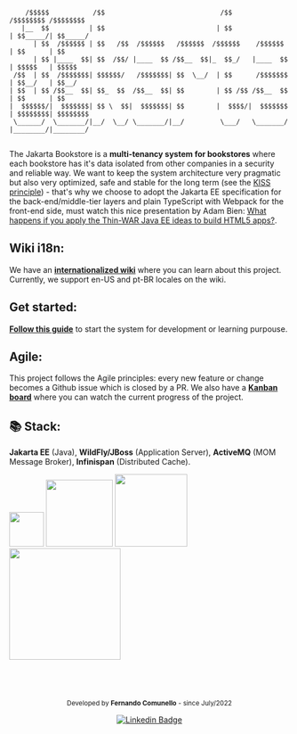 ```

    /$$$$$           /$$                             /$$                     /$$$$$$$$ /$$$$$$$$
   |__  $$          | $$                            | $$                    | $$_____/| $$_____/
      | $$  /$$$$$$ | $$   /$$  /$$$$$$   /$$$$$$  /$$$$$$    /$$$$$$       | $$      | $$      
      | $$ |____  $$| $$  /$$/ |____  $$ /$$__  $$|_  $$_/   |____  $$      | $$$$$   | $$$$$   
 /$$  | $$  /$$$$$$$| $$$$$$/   /$$$$$$$| $$  \__/  | $$      /$$$$$$$      | $$__/   | $$__/   
| $$  | $$ /$$__  $$| $$_  $$  /$$__  $$| $$        | $$ /$$ /$$__  $$      | $$      | $$      
|  $$$$$$/|  $$$$$$$| $$ \  $$|  $$$$$$$| $$        |  $$$$/|  $$$$$$$      | $$$$$$$$| $$$$$$$$
 \______/  \_______/|__/  \__/ \_______/|__/         \___/   \_______/      |________/|________/
                                                                                                
```

The Jakarta Bookstore is a **multi-tenancy system for bookstores** where each bookstore has it's data isolated from other companies in a security and reliable way.
We want to keep the system architecture very pragmatic but also very optimized, safe and stable for the long term (see the [KISS principle](https://en.wikipedia.org/wiki/KISS_principle)) - that's why we choose to adopt the Jakarta EE specification for the back-end/middle-tier layers and plain TypeScript
with Webpack for the front-end side, must watch this nice presentation by Adam Bien: [What happens if you apply the Thin-WAR Java EE ideas to build HTML5 apps?](https://adambien.blog/roller/abien/entry/build_to_last_from_frontend).                                              

## Wiki i18n:
We have an [**internationalized wiki**](https://github.com/fercomunello/jakarta-bookstore/wiki) where you can learn about this project. 
Currently, we support en-US and pt-BR locales on the wiki.

## Get started:
[**Follow this guide**](https://github.com/fercomunello/duke-ecommerce/wiki/Running-Jakarta-Bookstore-for-development) to start the system for development or learning purpouse.

## Agile:
This project follows the Agile principles: every new feature or change becomes a Github issue which is closed by a PR.
We also have a [**Kanban board**](https://github.com/fercomunello/jakarta-bookstore/projects) where you can watch the current progress of the project.

## 📚 Stack:
**Jakarta EE** (Java), **WildFly/JBoss** (Application Server), **ActiveMQ** (MOM Message Broker), **Infinispan** (Distributed Cache).

<div style="display: inline-block;">
<img src="https://upload.wikimedia.org/wikipedia/pt/3/30/Java_programming_language_logo.svg" width="62px">  
<img src="https://jakarta.ee/images/jakarta/jakarta_ee_400x400.png" width="120px">
<img src="https://activemq.apache.org/assets/img/activemq_logo_white_vertical.png" width="130px">
<img src="https://infinispan.org/assets/images/infinispan-logo-white.png" width="200px">

</div>

<br><br>

### 

<div align="center">
  <small>Developed by <strong>Fernando Comunello</strong> - since July/2022</small>

[![Linkedin Badge](https://img.shields.io/badge/-Fernando%20Comunello-blue?style=flat-square&logo=Linkedin&logoColor=white&link=https://www.linkedin.com/in/fernando-comunello-7384b51a3)](https://www.linkedin.com/in/fernando-comunello-7384b51a3)

</div>
